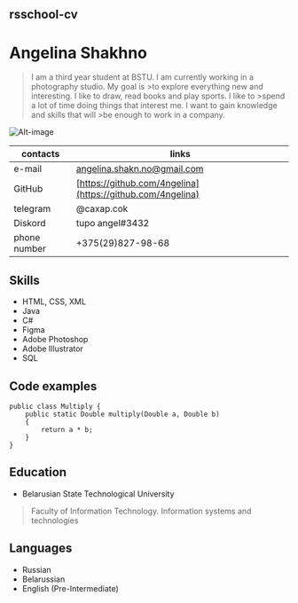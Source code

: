 ## rsschool-cv
# **Angelina Shakhno**
> I am a third year student at BSTU. I am currently working in a photography studio. My goal is >to explore everything new and interesting. I like to draw, read books and play sports. I like to >spend a lot of time doing things that interest me. I want to gain knowledge and skills that will >be enough to work in a company.
> 
![Alt-image](https://sun9-25.userapi.com/impf/4RqOOZBy_HllM-P8Q-9qSjTCIwl6dJoODZPdjA/QdLvcKunrHc.jpg?size=1600x1600&quality=96&sign=9d7c4b021f9d1a4049e73e738789ca49&type=album")

| contacts | links |
| ------ | ------ |
| e-mail| angelina.shakn.no@gmail.com|
| GitHub |[https://github.com/4ngelina](https://github.com/4ngelina) |
| telegram | @caxap.cok |
| Diskord | tupo angel#3432|
| phone number| +375(29)827-98-68|

## Skills

- HTML, CSS, XML
-  Java
-  C#
-  Figma
-  Adobe Photoshop 
-  Adobe Illustrator
-  SQL
 ## Code examples
```
public class Multiply {
    public static Double multiply(Double a, Double b)
    {
        return a * b;
    }
}
```
## Education
* Belarusian State Technological University 
> Faculty of Information Technology.
> Information systems and technologies
 
## Languages
- Russian 
- Belarussian
- English (Pre-Intermediate)

